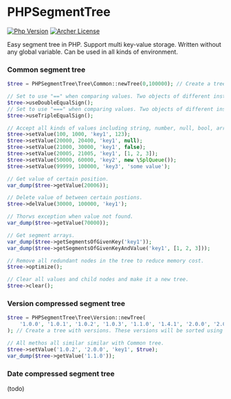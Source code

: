 # PHPSegmentTree

[![Php Version](https://img.shields.io/badge/php-%3E=7.1-brightgreen.svg?maxAge=2592000)](https://secure.php.net/)
[![Archer License](https://img.shields.io/hexpm/l/plug.svg?maxAge=2592000)](https://github.com/swlib/archer/blob/master/LICENSE)

Easy segment tree in PHP. Support multi key-value storage. Written without any global variable. Can be used in all kinds of environment.
### Common segment tree
```php
$tree = PHPSegmentTree\Tree\Common::newTree(0,100000); // Create a tree with scale of 0~100000;

// Set to use "==" when comparing values. Two objects of different instances that have same content will be considered equal.
$tree->useDoubleEqualSign();
// Set to use "===" when comparing values. Two objects of different instances will be considered not equal no matter their content.
$tree->useTripleEqualSign();

// Accept all kinds of values including string, number, null, bool, array, object, etc. 
$tree->setValue(100, 1000, 'key1', 123);
$tree->setValue(20000, 20400, 'key1', null);
$tree->setValue(21000, 30000, 'key1', false);
$tree->setValue(20005, 21005, 'key1', [1, 2, 3]);
$tree->setValue(50000, 60000, 'key2', new \SplQueue());
$tree->setValue(99999, 100000, 'key3', 'some value');

// Get value of certain position.
var_dump($tree->getValue(20006));

// Delete value of between certain postions.
$tree->delValue(30000, 100000, 'key1');

// Thorws exception when value not found.
var_dump($tree->getValue(70000));

// Get segment arrays.
var_dump($tree->getSegmentsOfGivenKey('key1'));
var_dump($tree->getSegmentsOfGivenKeyAndValue('key1', [1, 2, 3]));

// Remove all redundant nodes in the tree to reduce memory cost.
$tree->optimize();

// Clear all values and child nodes and make it a new tree.
$tree->clear();
```
### Version compressed segment tree
```php
$tree = PHPSegmentTree\Tree\Version::newTree(
    '1.0.0', '1.0.1', '1.0.2', '1.0.3', '1.1.0', '1.4.1', '2.0.0', '2.0.1-RC1', '3.0.0'
); // Create a tree with versions. These versions will be sorted using version_compare() and remove all duplicated

// All methos all similar similar with Common tree.
$tree->setValue('1.0.2', '2.0.0', 'key1', $true);
var_dump($tree->getValue('1.1.0'));
```
### Date compressed segment tree
(todo)

